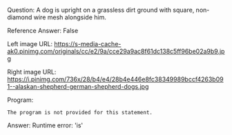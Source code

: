 Question: A dog is upright on a grassless dirt ground with square, non-diamond wire mesh alongside him.

Reference Answer: False

Left image URL: https://s-media-cache-ak0.pinimg.com/originals/cc/e2/9a/cce29a9ac8f61dc138c5ff96be02a9b9.jpg

Right image URL: https://i.pinimg.com/736x/28/b4/e4/28b4e446e8fc38349989bccf4263b091--alaskan-shepherd-german-shepherd-dogs.jpg

Program:

```
The program is not provided for this statement.
```
Answer: Runtime error: 'is'


